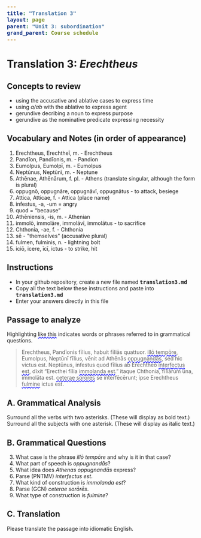 ```yaml
---
title: "Translation 3"
layout: page
parent: "Unit 3: subordination"
grand_parent: Course schedule
---
```



# Translation 3:  *Erechtheus*


## Concepts to review

- using the accusative and ablative cases to express time
- using *a/ab* with the ablative to express agent
- gerundive decribing a noun to express purpose
- gerundive as the nominative predicate expressing necessity





## Vocabulary and Notes (in order of appearance)



1. Erechtheus, Erechtheī, m. - Erechtheus
2. Pandīon, Pandīonis, m. - Pandion
6. Eumolpus, Eumolpī, m. - Eumolpus
7. Neptūnus, Neptūnī, m. - Neptune
8. Athēnae, Athēnārum, f. pl. - Athens (translate singular, although the form is plural)
9. oppugnō, oppugnāre, oppugnāvī, oppugnātus - to attack, besiege
10. Attica, Atticae, f. - Attica (place name)
11. infestus, -a, -um = angry
12. quod = “because”
13. Athēniensis, -is, m. - Athenian
14. immolō, immolāre, immolāvī, immolātus - to sacrifice
15. Chthonia, -ae, f. - Chthonia
1.  sē - "themselves" (accusative plural)
16. fulmen, fulminis, n. - lightning bolt
17. iciō, icere, īcī, ictus - to strike, hit


## Instructions

- In your github repository, create a new file named `translation3.md`
- Copy all the text below these instructions and paste into `translation3.md`
- Enter your answers directly in this file


## Passage to analyze

Highlighting <span class="query">like this</span> indicates words or phrases referred to in grammatical questions.


> Erechtheus, Pandīonis fīlius, habuit fīliās quattuor.  <span class="query">illō tempōre</span>, Eumolpus, Neptūnī fīlius, vēnit ad Athēnās <span class="query">oppugnandās</span>, sed hic victus est. Neptūnus, infestus quod fīlius ab Erechtheō <span class="query">interfectus est</span>, dīxit “Erecthei fīlia <span class="query">immolanda est</span>.” itaque Chthonia, fīliārum ūna, immolāta est. <span class="query">ceterae sorōrēs</span> sē interfēcērunt; ipse Erechtheus <span class="query">fulmine</span> ictus est.

## A. Grammatical Analysis

Surround all the verbs with two asterisks. (These will display as bold text.) Surround all the subjects with one asterisk. (These will display as italic text.)

## B. Grammatical Questions

3. What case is the phrase *illō tempōre* and why is it in that case?
4. What part of speech is *oppugnandās*?
5. What idea does *Athenas oppugnandās* express?
6. Parse (PNTMV) *interfectus est*.
7. What kind of construction is *immolanda est*?
8. Parse (GCN) *ceterae sorōrēs*.
9. What type of construction is *fulmine*?


## C. Translation

Please translate the passage into idiomatic English.



<style>
code {
  font-size: 100%;
  font-weight:  bold;
}

.query {
  text-decoration-line: underline;
  text-decoration-style: wavy;
  text-decoration-color: blue;
}
</style>
<link rel="stylesheet" type="text/css" href="../../css/latin101.css">
